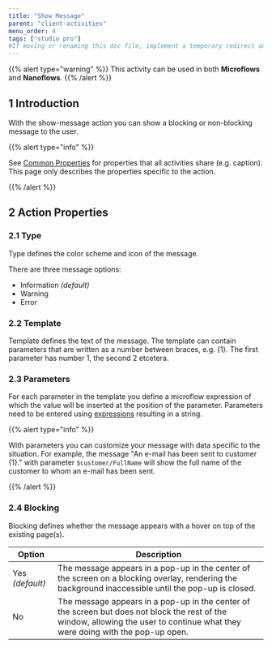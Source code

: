 ```yaml
---
title: "Show Message"
parent: "client-activities"
menu_order: 4
tags: ["studio pro"]
#If moving or renaming this doc file, implement a temporary redirect and let the respective team know they should update the URL in the product. See Mapping to Products for more details.
---
```


{{% alert type="warning" %}}
This activity can be used in both **Microflows** and **Nanoflows**.
{{% /alert %}}

## 1 Introduction

With the show-message action you can show a blocking or non-blocking message to the user.

{{% alert type="info" %}}

See [Common Properties](microflow-element-common-properties) for properties that all activities share (e.g. caption). This page only describes the properties specific to the action.

{{% /alert %}}

## 2 Action Properties

### 2.1 Type

Type defines the color scheme and icon of the message.

There are three message options:

* Information *(default)* 
* Warning
* Error 

### 2.2 Template

Template defines the text of the message. The template can contain parameters that are written as a number between braces, e.g. {1}. The first parameter has number 1, the second 2 etcetera.

### 2.3 Parameters

For each parameter in the template you define a microflow expression of which the value will be inserted at the position of the parameter. Parameters need to be entered using [expressions](expressions) resulting in a string.

{{% alert type="info" %}}

With parameters you can customize your message with data specific to the situation. For example, the message "An e-mail has been sent to customer {1}." with parameter `$customer/FullName` will show the full name of the customer to whom an e-mail has been sent.

{{% /alert %}}

### 2.4 Blocking

Blocking defines whether the message appears with a hover on top of the existing page(s).

| Option | Description |
| --- | --- |
| Yes *(default)* | The message appears in a pop-up in the center of the screen on a blocking overlay, rendering the background inaccessible until the pop-up is closed. |
| No | The message appears in a pop-up in the center of the screen but does not block the rest of the window, allowing the user to continue what they were doing with the pop-up open. |
